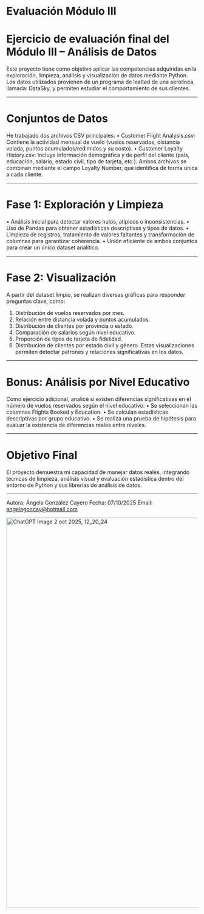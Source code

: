 # Evaluación Módulo III
# Ejercicio de evaluación final del Módulo III – Análisis de Datos
Este proyecto tiene como objetivo aplicar las competencias adquiridas en la exploración, limpieza, análisis y visualización de datos mediante Python. Los datos utilizados provienen de un programa de lealtad de una aerolínea, llamada: DataSky, y permiten estudiar el comportamiento de sus clientes.
________________________________________
# Conjuntos de Datos
He trabajado dos archivos CSV principales:
•	Customer Flight Analysis.csv: Contiene la actividad mensual de vuelo (vuelos reservados, distancia volada, puntos acumulados/redimidos y su costo).
•	Customer Loyalty History.csv: Incluye información demográfica y de perfil del cliente (país, educación, salario, estado civil, tipo de tarjeta, etc.).
Ambos archivos se combinan mediante el campo Loyalty Number, que identifica de forma única a cada cliente.
________________________________________
# Fase 1: Exploración y Limpieza
•	Análisis inicial para detectar valores nulos, atípicos o inconsistencias.
•	Uso de Pandas para obtener estadísticas descriptivas y tipos de datos.
•	Limpieza de registros, tratamiento de valores faltantes y transformación de columnas para garantizar coherencia.
•	Unión eficiente de ambos conjuntos para crear un único dataset analítico.
________________________________________
# Fase 2: Visualización
A partir del dataset limpio, se realizan diversas gráficas para responder preguntas clave, como:
1.	Distribución de vuelos reservados por mes.
2.	Relación entre distancia volada y puntos acumulados.
3.	Distribución de clientes por provincia o estado.
4.	Comparación de salarios según nivel educativo.
5.	Proporción de tipos de tarjeta de fidelidad.
6.	Distribución de clientes por estado civil y género.
Estas visualizaciones permiten detectar patrones y relaciones significativas en los datos.
________________________________________
# Bonus: Análisis por Nivel Educativo
Como ejercicio adicional, analicé si existen diferencias significativas en el número de vuelos reservados según el nivel educativo:
•	Se seleccionan las columnas Flights Booked y Education.
•	Se calculan estadísticas descriptivas por grupo educativo.
•	Se realiza una prueba de hipótesis para evaluar la existencia de diferencias reales entre niveles.
________________________________________
# Objetivo Final
El proyecto demuestra mi capacidad de manejar datos reales, integrando técnicas de limpieza, análisis visual y evaluación estadística dentro del entorno de Python y sus librerías de análisis de datos.
________________________________________

Autora: Ángela González Cayero
Fecha: 07/10/2025
Email: angelagoncay@hotmail.com

<img width="1024" height="1024" alt="ChatGPT Image 2 oct 2025, 12_20_24" src="https://github.com/user-attachments/assets/9d3fd5c9-6ee5-4e04-ba61-8c042af694b4" />


